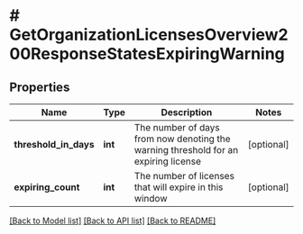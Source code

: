 # # GetOrganizationLicensesOverview200ResponseStatesExpiringWarning

## Properties

Name | Type | Description | Notes
------------ | ------------- | ------------- | -------------
**threshold_in_days** | **int** | The number of days from now denoting the warning threshold for an expiring license | [optional]
**expiring_count** | **int** | The number of licenses that will expire in this window | [optional]

[[Back to Model list]](../../README.md#models) [[Back to API list]](../../README.md#endpoints) [[Back to README]](../../README.md)
